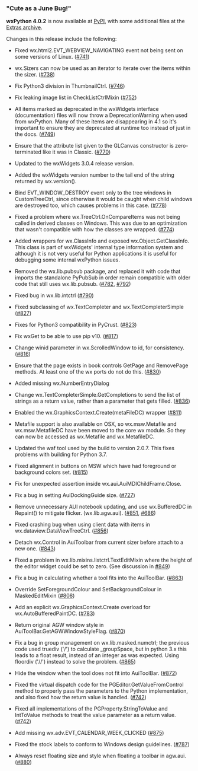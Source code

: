 <!--
.. title: wxPython 4.0.2 Released
.. slug: wxpython-4.0.2-release
.. date: 2018-06-13 00:00:00 UTC
.. tags: Development, Release, Phoenix
.. category: News
.. link: 
.. description: 
.. type: text
-->

### "Cute as a June Bug!"

**wxPython 4.0.2** is now available at 
[PyPI](https://pypi.org/project/wxPython/4.0.2/), with some 
additional files at the 
[Extras archive](https://extras.wxPython.org/wxPython4/extras/).

Changes in this release include the following:

* Fixed wx.html2.EVT_WEBVIEW_NAVIGATING event not being sent on some versions
  of Linux. ([#741](https://github.com/wxWidgets/Phoenix/issues/741))

* wx.Sizers can now be used as an iterator to iterate over the items within
  the sizer. ([#738](https://github.com/wxWidgets/Phoenix/issues/738))

* Fix Python3 division in ThumbnailCtrl. ([#746](https://github.com/wxWidgets/Phoenix/issues/746))

* Fix leaking image list in CheckListCtrlMixin ([#752](https://github.com/wxWidgets/Phoenix/issues/752))

* All items marked as deprecated in the wxWidgets interface (documentation)
  files will now throw a DeprecationWarning when used from wxPython. Many of
  these items are disappearing in 4.1 so it's important to ensure they are
  deprecated at runtime too instead of just in the docs. ([#749](https://github.com/wxWidgets/Phoenix/issues/749))

* Ensure that the attribute list given to the GLCanvas constructor is
  zero-terminated like it was in Classic. ([#770](https://github.com/wxWidgets/Phoenix/issues/770))

* Updated to the wxWidgets 3.0.4 release version.

* Added the wxWidgets version number to the tail end of the string returned by
  wx.version().

* Bind EVT_WINDOW_DESTROY event only to the tree windows in CustomTreeCtrl,
  since otherwise it would be caught when child windows are destroyed too,
  which causes problems in this case. ([#778](https://github.com/wxWidgets/Phoenix/issues/778))

* Fixed a problem where wx.TreeCtrl.OnCompareItems was not being called in
  derived classes on Windows. This was due to an optimization that wasn't
  compatible with how the classes are wrapped. ([#774](https://github.com/wxWidgets/Phoenix/issues/774))

* Added wrappers for wx.ClassInfo and exposed wx.Object.GetClassInfo. This
  class is part of wxWidgets' internal type information system and although
  it is not very useful for Python applications it is useful for debugging
  some internal wxPython issues.

* Removed the wx.lib.pubsub package, and replaced it with code that imports
  the standalone PyPubSub in order remain compatible with older code that
  still uses wx.lib.pubsub. ([#782](https://github.com/wxWidgets/Phoenix/issues/782), [#792](https://github.com/wxWidgets/Phoenix/issues/792))

* Fixed bug in wx.lib.intctrl ([#790](https://github.com/wxWidgets/Phoenix/issues/790))

* Fixed subclassing of wx.TextCompleter and wx.TextCompleterSimple ([#827](https://github.com/wxWidgets/Phoenix/issues/827))

* Fixes for Python3 compatibility in PyCrust. ([#823](https://github.com/wxWidgets/Phoenix/issues/823))

* Fix wxGet to be able to use pip v10. ([#817](https://github.com/wxWidgets/Phoenix/issues/817))

* Change winid parameter in wx.ScrolledWindow to id, for consistency. ([#816](https://github.com/wxWidgets/Phoenix/issues/816))

* Ensure that the page exists in book controls GetPage and RemovePage methods.
  At least one of the wx ports do not do this. ([#830](https://github.com/wxWidgets/Phoenix/issues/830))

* Added missing wx.NumberEntryDialog

* Change wx.TextCompleterSimple.GetCompletions to send the list of strings
  as a return value, rather than a parameter that gets filled. ([#836](https://github.com/wxWidgets/Phoenix/issues/836))

* Enabled the wx.GraphicsContext.Create(metaFileDC) wrapper ([#811](https://github.com/wxWidgets/Phoenix/issues/811))

* Metafile support is also available on OSX, so wx.msw.Metafile and
  wx.msw.MetafileDC have been moved to the core wx module. So they can now be
  accessed as wx.Metafile and wx.MetafileDC.

* Updated the waf tool used by the build to version 2.0.7. This fixes problems
  with building for Python 3.7.

* Fixed alignment in buttons on MSW which have had foreground or background
  colors set. ([#815](https://github.com/wxWidgets/Phoenix/issues/815))

* Fix for unexpected assertion inside wx.aui.AuiMDIChildFrame.Close.

* Fix a bug in setting AuiDockingGuide size. ([#727](https://github.com/wxWidgets/Phoenix/issues/727))

* Remove unnecessary AUI notebook updating, and use wx.BufferedDC in Repaint()
  to mitigate flicker. (wx.lib.agw.aui). ([#851](https://github.com/wxWidgets/Phoenix/issues/851), [#686](https://github.com/wxWidgets/Phoenix/issues/686))

* Fixed crashing bug when using client data with items in
  wx.dataview.DataViewTreeCtrl. ([#856](https://github.com/wxWidgets/Phoenix/issues/856))

* Detach wx.Control in AuiToolbar from current sizer before attach to a new
  one. ([#843](https://github.com/wxWidgets/Phoenix/issues/843))
  
* Fixed a problem in wx.lib.mixins.listctrl.TextEditMixin where the height of
  the editor widget could be set to zero. (See discussion in [#849](https://github.com/wxWidgets/Phoenix/issues/849))
  
* Fix a bug in calculating whether a tool fits into the AuiToolBar. ([#863](https://github.com/wxWidgets/Phoenix/issues/863))

* Override SetForegroundColour and SetBackgroundColour in MaskedEditMixin ([#808](https://github.com/wxWidgets/Phoenix/issues/808))

* Add an explicit wx.GraphicsContext.Create overload for wx.AutoBufferedPaintDC. ([#783](https://github.com/wxWidgets/Phoenix/issues/783))

* Return original AGW window style in AuiToolBar.GetAGWWindowStyleFlag. ([#870](https://github.com/wxWidgets/Phoenix/issues/870))

* Fix a bug in group management on wx.lib.masked.numctrl; the previous code used
  truediv ('/') to calculate _groupSpace, but in python 3.x this leads to a float
  result, instead of an integer as was expected. Using floordiv ('//') instead
  to solve the problem. ([#865](https://github.com/wxWidgets/Phoenix/issues/865))

* Hide the window when the tool does not fit into AuiToolBar. ([#872](https://github.com/wxWidgets/Phoenix/issues/872))

* Fixed the virtual dispatch code for the PGEditor.GetValueFromControl method
  to properly pass the parameters to the Python implementation, and also fixed
  how the return value is handled. ([#742](https://github.com/wxWidgets/Phoenix/issues/742))

* Fixed all implementations of the PGProperty.StringToValue and IntToValue
  methods to treat the value parameter as a return value. ([#742](https://github.com/wxWidgets/Phoenix/issues/742))

* Add missing wx.adv.EVT_CALENDAR_WEEK_CLICKED ([#875](https://github.com/wxWidgets/Phoenix/issues/875))

* Fixed the stock labels to conform to Windows design guidelines. ([#787](https://github.com/wxWidgets/Phoenix/issues/787))

* Always reset floating size and style when floating a toolbar in agw.aui. ([#880](https://github.com/wxWidgets/Phoenix/issues/880))
